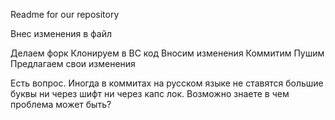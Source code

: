 Readme for our repository

Внес изменения в файл

Делаем форк
Клонируем в ВС код
Вносим изменения 
Коммитим
Пушим
Предлагаем свои изменения

Есть вопрос. Иногда в коммитах на русском языке не ставятся большие буквы ни через шифт ни через капс лок. Возможно знаете в чем проблема может быть?